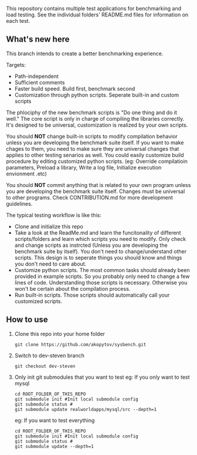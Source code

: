 This repository contains multiple test applications for benchmarking and load testing. See the individual folders' README.md files for information on each test.

## What's new here

This branch intends to create a better benchmarking experience.

Targets:
- Path-independent
- Sufficient comments
- Faster build speed. Build first, benchmark second
- Customization through python scripts. Seperate built-in and custom scripts

The phlociphy of the new benchmark scripts is "Do one thing and do it well." The core script is only in charge of compiling the libraries correctly. It's designed to be universal, customization is realized by your own scripts.

You should **NOT** change built-in scripts to modify compilation behavior unless you are developing the benchmark suite itself. If you want to make chages to them, you need to make sure they are universal changes that applies to other testing senarios as well. You could easily customize build procedure by editing customized python scripts. (eg: Override compilatioin parameters, Preload a library, Write a log file, Initialize execution envionment .etc)

You should **NOT** commit anything that is related to your own program unless you are developing the benchmark suite itself. Changes must be universal to other programs. Check CONTRIBUTION.md for more development guidelines.

The typical testing workflow is like this:
- Clone and initialize this repo
- Take a look at the ReadMe.md and learn the funcitonality of different scripts/folders and learn which scripts you need to modify. Only check and change scripts as instrcted (Unless you are developing the benchmark suite by itself). You don't need to change/understand other scripts. This design is to seperate things you should know and things you don't need to care about.
- Customize python scripts. The most common tasks should already been provided in example scripts. So you probably only need to change a few lines of code. Understanding those scripts is necessary. Otherwise you won't be certain about the compilation process.
- Run built-in scripts. Those scripts should automatically call your customized scripts.

## How to use

1. Clone this repo into your home folder
    ```
    git clone https://github.com/akopytov/sysbench.git
    ```
2. Switch to dev-steven branch
    ```
    git checkout dev-steven
    ```
3. Only init git submodules that you want to test
    eg: If you only want to test mysql
    ```
    cd ROOT_FOLDER_OF_THIS_REPO
    git submodule init #Init local submodule config
    git submodule status #
    git submodule update realworldapps/mysql/src --depth=1
    ```
    eg: If you want to test everything
    ```
    cd ROOT_FOLDER_OF_THIS_REPO
    git submodule init #Init local submodule config
    git submodule status #
    git submodule update --depth=1
    ```